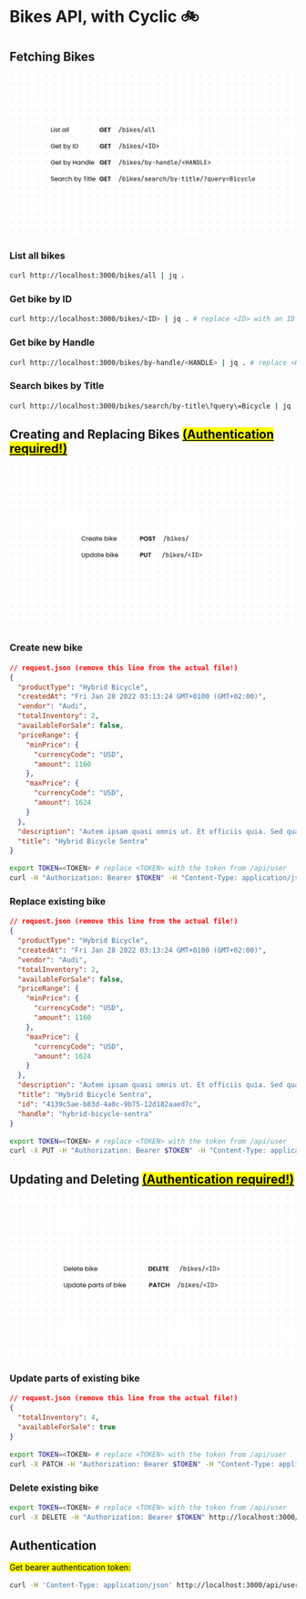 # Bikes API, with Cyclic 🚲️

## Fetching Bikes
![GET routes](./assets/GET%20Routes.png)

### List all bikes

```bash
curl http://localhost:3000/bikes/all | jq .
```

### Get bike by ID

```bash
curl http://localhost:3000/bikes/<ID> | jq . # replace <ID> with an ID from the response to /all
```

### Get bike by Handle

```bash
curl http://localhost:3000/bikes/by-handle/<HANDLE> | jq . # replace <HANDLE> with a handle from the response to /all
```

### Search bikes by Title

```bash
curl http://localhost:3000/bikes/search/by-title\?query\=Bicycle | jq .
```


## Creating and Replacing Bikes [<mark>(Authentication required!)</mark>](#authentication)
![POST & PUT routes](./assets/POST%20%26%20PUT%20Routes.png)

### Create new bike

```json
// request.json (remove this line from the actual file!)
{
  "productType": "Hybrid Bicycle",
  "createdAt": "Fri Jan 28 2022 03:13:24 GMT+0100 (GMT+02:00)",
  "vendor": "Audi",
  "totalInventory": 2,
  "availableForSale": false,
  "priceRange": {
    "minPrice": {
      "currencyCode": "USD",
      "amount": 1160
    },
    "maxPrice": {
      "currencyCode": "USD",
      "amount": 1624
    }
  },
  "description": "Autem ipsam quasi omnis ut. Et officiis quia. Sed quaerat pariatur nihil nobis est quos earum quidem.",
  "title": "Hybrid Bicycle Sentra"
}
```

```bash
export TOKEN=<TOKEN> # replace <TOKEN> with the token from /api/user
curl -H "Authorization: Bearer $TOKEN" -H "Content-Type: application/json" http://localhost:3000/bikes/ -d @request.json | jq .
```

### Replace existing bike

```json
// request.json (remove this line from the actual file!)
{
  "productType": "Hybrid Bicycle",
  "createdAt": "Fri Jan 28 2022 03:13:24 GMT+0100 (GMT+02:00)",
  "vendor": "Audi",
  "totalInventory": 2,
  "availableForSale": false,
  "priceRange": {
    "minPrice": {
      "currencyCode": "USD",
      "amount": 1160
    },
    "maxPrice": {
      "currencyCode": "USD",
      "amount": 1624
    }
  },
  "description": "Autem ipsam quasi omnis ut. Et officiis quia. Sed quaerat pariatur nihil nobis est quos earum quidem.",
  "title": "Hybrid Bicycle Sentra",
  "id": "4139c5ae-b83d-4a0c-9b75-12d182aaed7c",
  "handle": "hybrid-bicycle-sentra"
}
```

```bash
export TOKEN=<TOKEN> # replace <TOKEN> with the token from /api/user
curl -X PUT -H "Authorization: Bearer $TOKEN" -H "Content-Type: application/json" http://localhost:3000/bikes/<ID> -d @request.json | jq . # replace <ID> with an ID from the response to /all
```


## Updating and Deleting [<mark>(Authentication required!)</mark>](#authentication)
![PATCH & DELETE routes](./assets/PATCH%20%26%20DELETE%20Routes.png)

### Update parts of existing bike

```json
// request.json (remove this line from the actual file!)
{
  "totalInventory": 4,
  "availableForSale": true
}
```

```bash
export TOKEN=<TOKEN> # replace <TOKEN> with the token from /api/user
curl -X PATCH -H "Authorization: Bearer $TOKEN" -H "Content-Type: application/json" http://localhost:3000/bikes/<ID> -d @request.json | jq . # replace <ID> with an ID from the response to /all
```

### Delete existing bike

```bash
export TOKEN=<TOKEN> # replace <TOKEN> with the token from /api/user
curl -X DELETE -H "Authorization: Bearer $TOKEN" http://localhost:3000/bikes/<ID> | jq . # replace <ID> with an ID from the response to /all
```

## Authentication

<mark>Get bearer authentication token:</mark>

```bash
curl -H 'Content-Type: application/json' http://localhost:3000/api/user -d '{"username": "cyclic"}' | jq .token -r
```